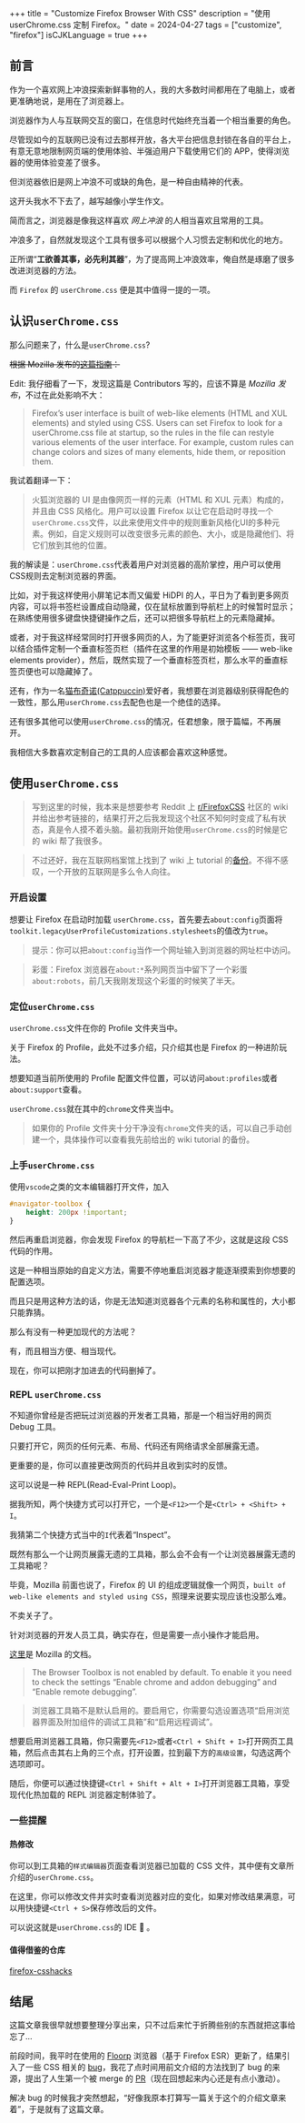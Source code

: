 +++
title = "Customize Firefox Browser With CSS"
description = "使用 userChrome.css 定制 Firefox。"
date = 2024-04-27
tags = ["customize", "firefox"]
isCJKLanguage = true
+++

## 前言

作为一个喜欢网上冲浪探索新鲜事物的人，我的大多数时间都用在了电脑上，或者更准确地说，是用在了浏览器上。

浏览器作为人与互联网交互的窗口，在信息时代始终充当着一个相当重要的角色。

尽管现如今的互联网已没有过去那样开放，各大平台把信息封锁在各自的平台上，有意无意地限制网页端的使用体验、半强迫用户下载使用它们的 APP，使得浏览器的使用体验变差了很多。

但浏览器依旧是网上冲浪不可或缺的角色，是一种自由精神的代表。

这开头我水不下去了，越写越像小学生作文。

简而言之，浏览器是像我这样喜欢 *网上冲浪* 的人相当喜欢且常用的工具。

冲浪多了，自然就发现这个工具有很多可以根据个人习惯去定制和优化的地方。

正所谓“**工欲善其事，必先利其器**”，为了提高网上冲浪效率，俺自然是琢磨了很多改进浏览器的方法。

而 `Firefox` 的 `userChrome.css` 便是其中值得一提的一项。

## 认识`userChrome.css`

那么问题来了，什么是`userChrome.css`?

~~根据 Mozilla 发布的[这篇指南](https://support.mozilla.org/en-US/kb/contributors-guide-firefox-advanced-customization)：~~

Edit: 我仔细看了一下，发现这篇是 Contributors 写的，应该不算是 *Mozilla 发布*，不过在此处影响不大：

> Firefox’s user interface is built of web-like elements (HTML and XUL elements) and styled using CSS. Users can set Firefox to look for a userChrome.css file at startup, so the rules in the file can restyle various elements of the user interface. For example, custom rules can change colors and sizes of many elements, hide them, or reposition them. 

我试着翻译一下：

> 火狐浏览器的 UI 是由像网页一样的元素（HTML 和 XUL 元素）构成的，并且由 CSS 风格化。用户可以设置 Firefox 以让它在启动时寻找一个`userChrome.css`文件，以此来使用文件中的规则重新风格化UI的多种元素。例如，自定义规则可以改变很多元素的颜色、大小，或是隐藏他们、将它们放到其他的位置。

我的解读是：`userChrome.css`代表着用户对浏览器的高阶掌控，用户可以使用CSS规则去定制浏览器的界面。

比如，对于我这样使用小屏笔记本而又偏爱 HiDPI 的人，平日为了看到更多网页内容，可以将书签栏设置成自动隐藏，仅在鼠标放置到导航栏上的时候暂时显示；在熟练使用很多键盘快捷键操作之后，还可以把很多导航栏上的元素隐藏掉。

或者，对于我这样经常同时打开很多网页的人，为了能更好浏览各个标签页，我可以结合插件定制一个垂直标签页栏（插件在这里的作用是初始模板 —— web-like elements provider），然后，既然实现了一个垂直标签页栏，那么水平的垂直标签页便也可以隐藏掉了。

还有，作为一名[猫布奇诺(Catppuccin)](https://github.com/catppuccin)爱好者，我想要在浏览器级别获得配色的一致性，那么用`userChrome.css`去配色也是一个绝佳的选择。

还有很多其他可以使用`userChrome.css`的情况，任君想象，限于篇幅，不再展开。

我相信大多数喜欢定制自己的工具的人应该都会喜欢这种感觉。

## 使用`userChrome.css`

> 写到这里的时候，我本来是想要参考 Reddit 上 [r/FirefoxCSS](https://old.reddit.com/r/FirefoxCSS/) 社区的 wiki 并给出参考链接的，结果打开之后我发现这个社区不知何时变成了私有状态，真是令人摸不着头脑。最初我刚开始使用`userChrome.css`的时候是它的 wiki 帮了我很多。

> 不过还好，我在互联网档案馆上找到了 wiki 上 tutorial 的[备份](https://web.archive.org/web/20240208182245/https://www.reddit.com/r/FirefoxCSS/wiki/index/tutorials)。不得不感叹，一个开放的互联网是多么令人向往。

### 开启设置

想要让 Firefox 在启动时加载 `userChrome.css`，首先要去`about:config`页面将`toolkit.legacyUserProfileCustomizations.stylesheets`的值改为`true`。

> 提示：你可以把`about:config`当作一个网址输入到浏览器的网址栏中访问。

> 彩蛋：Firefox 浏览器在`about:*`系列网页当中留下了一个彩蛋`about:robots`，前几天我刚发现这个彩蛋的时候笑了半天。

### 定位`userChrome.css`

`userChrome.css`文件在你的 Profile 文件夹当中。

关于 Firefox 的 Profile，此处不过多介绍，只介绍其也是 Firefox 的一种进阶玩法。

想要知道当前所使用的 Profile 配置文件位置，可以访问`about:profiles`或者`about:support`查看。

`userChrome.css`就在其中的`chrome`文件夹当中。

> 如果你的 Profile 文件夹十分干净没有`chrome`文件夹的话，可以自己手动创建一个，具体操作可以查看我先前给出的 wiki tutorial 的备份。

### 上手`userChrome.css`

使用`vscode`之类的文本编辑器打开文件，加入

```CSS
#navigator-toolbox {
    height: 200px !important;
}
```

然后再重启浏览器，你会发现 Firefox 的导航栏一下高了不少，这就是这段 CSS 代码的作用。

这是一种相当原始的自定义方法，需要不停地重启浏览器才能逐渐摸索到你想要的配置选项。

而且只是用这种方法的话，你是无法知道浏览器各个元素的名称和属性的，大小都只能靠猜。

那么有没有一种更加现代的方法呢？

有，而且相当方便、相当现代。

现在，你可以把刚才加进去的代码删掉了。

### REPL `userChrome.css`

不知道你曾经是否把玩过浏览器的开发者工具箱，那是一个相当好用的网页 Debug 工具。

只要打开它，网页的任何元素、布局、代码还有网络请求全部展露无遗。

更重要的是，你可以直接更改网页的代码并且收到实时的反馈。

这可以说是一种 REPL(Read-Eval-Print Loop)。

据我所知，两个快捷方式可以打开它，一个是`<F12>`一个是`<Ctrl> + <Shift> + I`。

我猜第二个快捷方式当中的`I`代表着“Inspect”。

既然有那么一个让网页展露无遗的工具箱，那么会不会有一个让浏览器展露无遗的工具箱呢？

毕竟，Mozilla 前面也说了，Firefox 的 UI 的组成逻辑就像一个网页，`built of web-like elements and styled using CSS`，照理来说要实现应该也没那么难。

不卖关子了。

针对浏览器的开发人员工具，确实存在，但是需要一点小操作才能启用。

[这里](https://firefox-source-docs.mozilla.org/devtools-user/browser_toolbox/index.html)是 Mozilla 的文档。

> The Browser Toolbox is not enabled by default. To enable it you need to check the settings “Enable chrome and addon debugging” and “Enable remote debugging”.

> 浏览器工具箱不是默认启用的。要启用它，你需要勾选设置选项“启用浏览器界面及附加组件的调试工具箱”和“启用远程调试”。

想要启用浏览器工具箱，你只需要先`<F12>`或者`<Ctrl + Shift + I>`打开网页工具箱，然后点击其右上角的三个点，打开设置，拉到最下方的`高级设置`，勾选这两个选项即可。

随后，你便可以通过快捷键`<Ctrl + Shift + Alt + I>`打开浏览器工具箱，享受现代化热加载的 REPL 浏览器定制体验了。

### 一些提醒

#### 热修改

你可以到工具箱的`样式编辑器`页面查看浏览器已加载的 CSS 文件，其中便有文章所介绍的`userChrome.css`。

在这里，你可以修改文件并实时查看浏览器对应的变化，如果对修改结果满意，可以用快捷键`<Ctrl + S>`保存修改后的文件。

可以说这就是`userChrome.css`的 IDE :smiling_face_with_three_hearts: 。

#### 值得借鉴的仓库

[firefox-csshacks](https://github.com/MrOtherGuy/firefox-csshacks)

## 结尾

这篇文章我很早就想要整理分享出来，只不过后来忙于折腾些别的东西就把这事给忘了...

前段时间，我平时在使用的 [Floorp](https://github.com/Floorp-Projects/Floorp) 浏览器（基于 Firefox ESR）更新了，结果引入了一些 CSS 相关的 [bug](https://github.com/Floorp-Projects/Floorp/issues/1097)，我花了点时间用前文介绍的方法找到了 bug 的来源，提出了人生第一个被 merge 的 [PR](https://github.com/Floorp-Projects/Floorp-core/pull/70)（现在回想起来内心还是有点小激动）。

解决 bug 的时候我才突然想起，“好像我原本打算写一篇关于这个的介绍文章来着”，于是就有了这篇文章。
